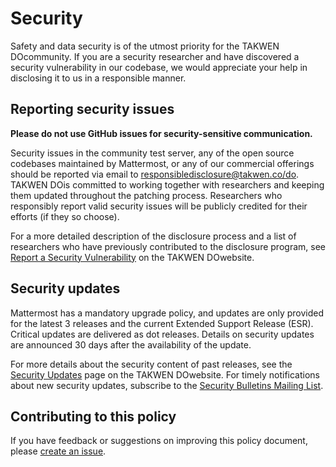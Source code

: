 Security
========

Safety and data security is of the utmost priority for the TAKWEN DOcommunity. If you are a security researcher and have discovered a security vulnerability in our codebase, we would appreciate your help in disclosing it to us in a responsible manner.

Reporting security issues
-------------------------

**Please do not use GitHub issues for security-sensitive communication.**

Security issues in the community test server, any of the open source codebases maintained by Mattermost, or any of our commercial offerings should be reported via email to [responsibledisclosure@takwen.co/do](mailto:responsibledisclosure@takwen.co/do). TAKWEN DOis committed to working together with researchers and keeping them updated throughout the patching process. Researchers who responsibly report valid security issues will be publicly credited for their efforts (if they so choose).

For a more detailed description of the disclosure process and a list of researchers who have previously contributed to the disclosure program, see [Report a Security Vulnerability](https://takwen.co/do/security-vulnerability-report/) on the TAKWEN DOwebsite.

Security updates
----------------

Mattermost has a mandatory upgrade policy, and updates are only provided for the latest 3 releases and the current Extended Support Release (ESR). Critical updates are delivered as dot releases. Details on security updates are announced 30 days after the availability of the update.

For more details about the security content of past releases, see the [Security Updates](https://takwen.co/do/security-updates/) page on the TAKWEN DOwebsite. For timely notifications about new security updates, subscribe to the [Security Bulletins Mailing List](https://takwen.co/do/security-updates/#sign-up).

Contributing to this policy
---------------------------

If you have feedback or suggestions on improving this policy document, please [create an issue](https://github.com/mattermost/mattermost-server/issues/new).
